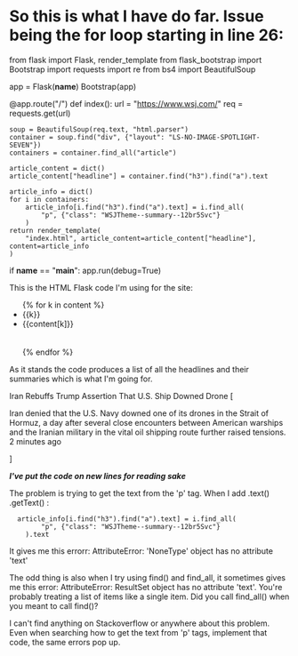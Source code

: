 # So this is what I have do far.  Issue being the for loop starting in line 26:

from flask import Flask, render_template
from flask_bootstrap import Bootstrap
import requests
import re
from bs4 import BeautifulSoup

app = Flask(__name__)
Bootstrap(app)


@app.route("/")
def index():
    url = "https://www.wsj.com/"
    req = requests.get(url)

    soup = BeautifulSoup(req.text, "html.parser")
    container = soup.find("div", {"layout": "LS-NO-IMAGE-SPOTLIGHT-SEVEN"})
    containers = container.find_all("article")

    article_content = dict()
    article_content["headline"] = container.find("h3").find("a").text

    article_info = dict()
    for i in containers:
        article_info[i.find("h3").find("a").text] = i.find_all(
            "p", {"class": "WSJTheme--summary--12br5Svc"}
        )
    return render_template(
        "index.html", article_content=article_content["headline"], content=article_info
    )


if __name__ == "__main__":
    app.run(debug=True)
    
This is the HTML Flask code I'm using for the site:

<ul class="list-simple-styled">
                    {% for k in content %}
                    <li>
                        <span>{{k}}</span>
                    </li>
                    <li>
                        {{content[k]}}
                    </li><br><br>
                    {% endfor %}
                </ul>
 
 As it stands the code produces a list of all the headlines and their summaries which is what I'm going for.
 
  Iran Rebuffs Trump Assertion That U.S. Ship Downed Drone
[<p class="WSJTheme--summary--12br5Svc ">Iran denied that the U.S. Navy downed one of its drones in the Strait of Hormuz,
a day after several close encounters between American warships and the Iranian military in the vital oil shipping route 
further raised tensions.<span class="WSJTheme--stats--2waJk-ql ">
<span class="WSJTheme--timestamp--21reayKL WSJTheme--red-timestamp--qefOYS5r WSJTheme--red-timestamp--qefOYS5r ">2 minutes 
ago</span></span></p>] 

***I've put the code on new lines for reading sake***
 
 The problem is trying to get the text from the 'p' tag. When I add .text() .getText() :
 
      article_info[i.find("h3").find("a").text] = i.find_all(
            "p", {"class": "WSJTheme--summary--12br5Svc"}
        ).text
 
 It gives me this errorr:
      AttributeError: 'NoneType' object has no attribute 'text'
      
 The odd thing is also when I try using find() and find_all, it sometimes gives me this error:
      AttributeError: ResultSet object has no attribute 'text'. 
      You're probably treating a list of items like a single item. 
      Did you call find_all() when you meant to call find()?
      
 I can't find anything on Stackoverflow or anywhere about this problem.
 Even when searching how to get the text from 'p' tags, implement that code,
 the same errors pop up.
